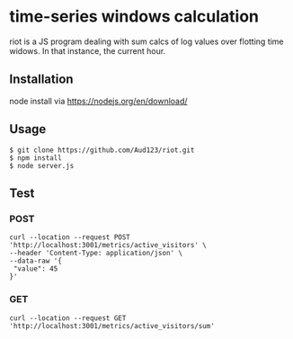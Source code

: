 # time-series windows calculation
riot is a JS program dealing with sum calcs of log values over flotting time widows. In that instance, the current hour.

## Installation
node install via https://nodejs.org/en/download/

## Usage
```
$ git clone https://github.com/Aud123/riot.git
$ npm install
$ node server.js
```

## Test
### POST

```
curl --location --request POST 'http://localhost:3001/metrics/active_visitors' \
--header 'Content-Type: application/json' \
--data-raw '{ 
 "value": 45
}'
```
### GET
```
curl --location --request GET 'http://localhost:3001/metrics/active_visitors/sum'
```

